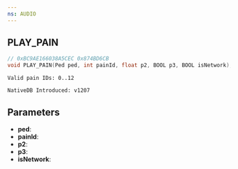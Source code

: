 ```yaml
---
ns: AUDIO
---
```

## PLAY_PAIN

```c
// 0xBC9AE166038A5CEC 0x874BD6CB
void PLAY_PAIN(Ped ped, int painId, float p2, BOOL p3, BOOL isNetwork);
```

```
Valid pain IDs: 0..12

NativeDB Introduced: v1207
```

## Parameters
* **ped**:
* **painId**:
* **p2**:
* **p3**:
* **isNetwork**:
